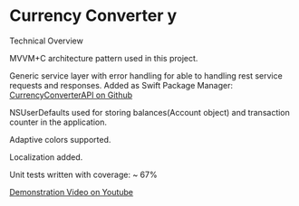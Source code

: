 # Currency Converter y

Technical Overview

MVVM+C architecture pattern used in this project.

Generic service layer with error handling for able to handling rest service requests and responses.
Added as Swift Package Manager:
[CurrencyConverterAPI on Github](https://github.com/mertkarakas/CurrencyConversionAPI)

 NSUserDefaults used for storing balances(Account object) and transaction counter in the application.

 Adaptive colors supported.

 Localization added.

 Unit tests written with coverage: ~ 67%

[Demonstration Video on Youtube](https://youtu.be/LXVJSQSlL4Q)
